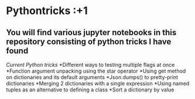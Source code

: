 # Pythontricks :+1
## You will find various jupyter notebooks in this repository consisting of python tricks I have found

*Current Python tricks*
*Different ways to testing multiple flags at once
*Function argument unpacking using the star operator
*Using get method on dictionaries and its default arguments
*Json.dumps() to pretty-print dictionaries
*Merging 2 dictionaries with a single expression
*Using named tuples as an alternative to defining a class
*Sort a dictionary by value
